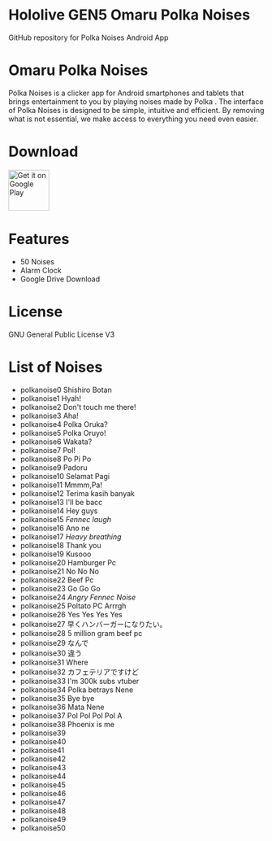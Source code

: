 # Hololive GEN5 Omaru Polka Noises
 GitHub repository for Polka Noises Android App

# Omaru Polka Noises
Polka Noises is a clicker app for Android smartphones and tablets that brings entertainment to you by playing noises made by Polka .
The interface of Polka Noises is designed to be simple, intuitive and efficient. By removing what is not essential, we make access to everything you need even easier.

# Download
[<img src="https://play.google.com/intl/en_us/badges/images/generic/en_badge_web_generic.png"
alt="Get it on Google Play"
height="80">](https://play.google.com/store/apps/details?id=com.yuzumin.polkanoises)

# Features
* 50 Noises
* Alarm Clock
* Google Drive Download

# License
GNU General Public License V3

# List of Noises 
* polkanoise0 Shishiro Botan
* polkanoise1 Hyah!
* polkanoise2 Don't touch me there!
* polkanoise3 Aha!
* polkanoise4 Polka Oruka?
* polkanoise5 Polka Oruyo!
* polkanoise6 Wakata?
* polkanoise7 Pol!
* polkanoise8 Po Pi Po
* polkanoise9 Padoru
* polkanoise10 Selamat Pagi
* polkanoise11 Mmmm,Pa!
* polkanoise12 Terima kasih banyak
* polkanoise13 I'll be bacc
* polkanoise14 Hey guys
* polkanoise15 *Fennec laugh*
* polkanoise16 Ano ne
* polkanoise17 *Heavy breathing*
* polkanoise18 Thank you
* polkanoise19 Kusooo
* polkanoise20 Hamburger Pc
* polkanoise21 No No No
* polkanoise22 Beef Pc
* polkanoise23 Go Go Go
* polkanoise24 *Angry Fennec Noise*
* polkanoise25 Poltato PC Arrrgh
* polkanoise26 Yes Yes Yes Yes
* polkanoise27 早くハンバーガーになりたい。
* polkanoise28 5 million gram beef pc
* polkanoise29 なんで
* polkanoise30 違う
* polkanoise31 Where
* polkanoise32 カフェテリアですけど
* polkanoise33 I'm 300k subs vtuber
* polkanoise34 Polka betrays Nene
* polkanoise35 Bye bye
* polkanoise36 Mata Nene
* polkanoise37 Pol Pol Pol Pol A
* polkanoise38 Phoenix is me
* polkanoise39 
* polkanoise40
* polkanoise41
* polkanoise42
* polkanoise43
* polkanoise44
* polkanoise45
* polkanoise46
* polkanoise47
* polkanoise48
* polkanoise49
* polkanoise50
